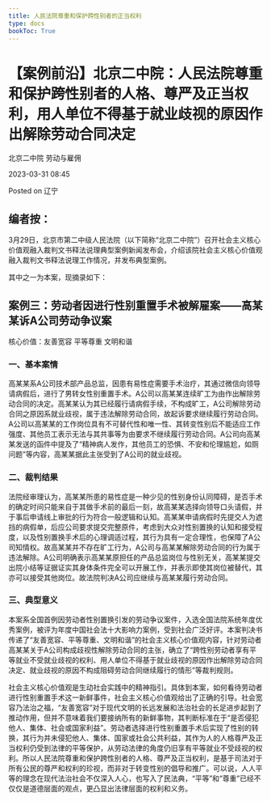 ```yaml
---
title: 人民法院尊重和保护跨性别者的正当权利
type: docs
bookToc: True
---
```


# 【案例前沿】北京二中院：人民法院尊重和保护跨性别者的人格、尊严及正当权利，用人单位不得基于就业歧视的原因作出解除劳动合同决定

北京二中院 劳动与雇佣

2023-03-31 08:45

Posted on 辽宁


## 编者按：

3月29日，北京市第二中级人民法院（以下简称“北京二中院”）召开社会主义核心价值观融入裁判文书释法说理典型案例新闻发布会，介绍该院社会主义核心价值观融入裁判文书释法说理工作情况，并发布典型案例。

其中之一为本案，现摘录如下：

## 案例三：劳动者因进行性别重置手术被解雇案——高某某诉A公司劳动争议案

核心价值：友善宽容 平等尊重 文明和谐

### 一、基本案情

高某某系A公司技术部产品总监，因患有易性症需要手术治疗，其通过微信向领导请病假后，进行了男转女性别重置手术。A公司以高某某连续旷工为由作出解除劳动合同的决定。高某某认为其已经履行请病假手续，不构成旷工，A公司解除劳动合同之原因系就业歧视，属于违法解除劳动合同，故起诉要求继续履行劳动合同。A公司以高某某的工作岗位具有不可替代性和唯一性、其转变性别后不能适应工作强度、其他员工表示无法与其共事等为由要求不继续履行劳动合同。A公司向高某某发送的函件中提及了“精神病人发作，其他员工的恐惧、不安和伦理尴尬，如厕问题”等内容，高某某据此主张受到了A公司的就业歧视。

### 二、裁判结果

法院经审理认为，高某某所患的易性症是一种少见的性别身份认同障碍，是否手术的确定时间只能来自于其做手术前的最后一刻，故高某某选择向领导口头请假，并于事后申请线上审批的行为符合一般逻辑和认知。高某某申请病假时先提交人为遮挡的病假单，后应公司要求提交完整原件，考虑到大众对性别置换的认知和接受程度，以及性别置换手术后的心理调适过程，其行为具有一定合理性，也保障了A公司知情权。故高某某并不存在旷工行为，A公司与高某某解除劳动合同的行为属于违法解除。A公司明确表示高某某原担任的产品总监岗位与性别无关，高某某提交出院小结等证据证实其身体条件完全可以开展工作，并表示即使其岗位被替代，其亦可以接受其他岗位。故法院判决A公司应继续与高某某履行劳动合同。

### 三、典型意义

本案系全国首例因劳动者性别置换引发的劳动争议案件，入选全国法院系统年度优秀案例，被评为年度中国社会法十大影响力案例，受到社会广泛好评。本案判决书传递了“友善宽容、平等尊重、文明和谐”的社会主义核心价值观内容，针对劳动者高某某关于A公司构成歧视性解除劳动合同的主张，确立了“跨性别劳动者享有平等就业不受就业歧视的权利、用人单位不得基于就业歧视的原因作出解除劳动合同决定、就业歧视的原因不构成阻碍劳动合同继续履行的情形”等裁判规则。

社会主义核心价值观是生动社会实践中的精神指引。具体到本案，如何看待劳动者进行性别重置手术这一新鲜事件，社会主义核心价值观给出了正确的引导。社会宽容乃法治之福，“友善宽容”对于现代文明的长远发展和法治社会的长足进步起到了推动作用，但并不意味着我们要接纳所有的新鲜事物，其判断标准在于“是否侵犯他人、集体、社会或国家利益”。劳动者选择进行性别重置手术后实现了性别的转换，其行为并未侵犯他人、集体、国家或社会公共利益，其作为人的人格尊严及正当权利仍受到法律的平等保护，从劳动法律的角度仍旧享有平等就业不受歧视的权利。所以人民法院尊重和保护跨性别者的人格、尊严及正当权利，是基于司法对于所有公民的尊严和权利的珍视，而非对于转变性别的倡导和推广。可以说，人人平等的理念在现代法治社会不仅深入人心，也写入了民法典，“平等”和“尊重”已经不仅仅是道德层面的观点，更凸显出法律层面的权利和义务。

